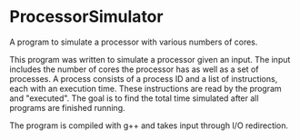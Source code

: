 # ProcessorSimulator
A program to simulate a processor with various numbers of cores.

This program was written to simulate a processor given an input. 
The input includes the number of cores the processor has as well as a set of processes.
A process consists of a process ID and a list of instructions, each with an execution time.
These instructions are read by the program and "executed".
The goal is to find the total time simulated after all programs are finished running.

The program is compiled with g++ and takes input through I/O redirection.
